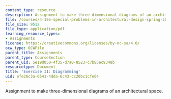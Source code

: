 ```yaml
---
content_type: resource
description: Assignment to make three-dimensional diagrams of an architectural space.
file: /courses/4-195-special-problems-in-architectural-design-spring-2005/efe26c3a65414dda6c43cc20bc1cfe64_ex1.pdf
file_size: 9512
file_type: application/pdf
learning_resource_types:
- Assignments
license: https://creativecommons.org/licenses/by-nc-sa/4.0/
ocw_type: OCWFile
parent_title: Assignments
parent_type: CourseSection
parent_uid: 5e19d050-4f35-d7a0-8523-c7b85ec9348b
resourcetype: Document
title: 'Exercise II: Diagramming'
uid: efe26c3a-6541-4dda-6c43-cc20bc1cfe64
---
```

Assignment to make three-dimensional diagrams of an architectural space.